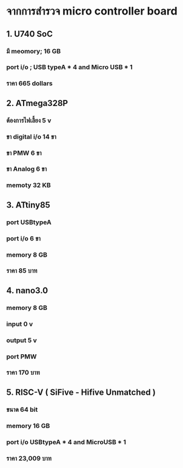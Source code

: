 # จากการสำรวจ micro controller board
## 1. U740 SoC
### มี meomory; 16 GB 
### port i/o ; USB typeA * 4 and Micro USB * 1
### ราคา 665 dollars

## 2. ATmega328P
### ต้องการไฟเลี้ยง 5 v
### ขา digital i/o 14 ขา
### ขา PMW 6 ขา 
### ขา Analog 6 ขา
### memoty  32 KB

## 3. ATtiny85
### port USBtypeA
### port i/o 6 ขา
### memory 8 GB
### ราคา 85 บาท

## 4. nano3.0
### memory 8 GB
### input 0 v
### output 5 v
### port PMW
### ราคา 170 บาท

## 5. RISC-V ( SiFive - Hifive Unmatched )
### ขนาด 64 bit
### memory 16 GB
### port i/o USBtypeA * 4 and MicroUSB * 1
### ราคา 23,009 บาท
